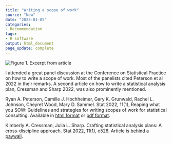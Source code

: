 ```yaml
---
title: "Writing a scope of work"
source: "New"
date: "2023-01-05"
categories:
- Recommendation
tags:
- R software
output: html_document
page_update: complete
---
```


![Figure 1. Excerpt from article](http://www.pmean.com/new-images/23/scope-of-work-01.png)

<div class="notes">

I attended a great panel discussion at the Conference on Statistical Practice on how to write a scope of work. Most of the panelists cited Peterson et al 2022 in their remarks. A second article on how to write a statistical analysis plan, Cressman and Sharp 2022, was also prominently mentioned.

Ryan A. Peterson, Camille J. Hochheimer, Gary K. Grunwald, Rachel L. Johnson, Cheyret Wood, Mary D. Sammel. Stat 2022, 11(1), Reaping what you SOW: Guidelines and strategies for writing scopes of work for statistical consulting. Available in [html format][pet1] or [pdf format][pet2].

Kimberly A. Cressman, Julia L. Sharp. Crafting statistical analysis plans: A cross-discipline approach. Stat 2022, 11(1), e528. Article is [behind a paywall][cre1].

[cre1]: https://onlinelibrary.wiley.com/doi/abs/10.1002/sta4.528
[pet1]: https://onlinelibrary.wiley.com/doi/full/10.1002/sta4.496
[pet2]: https://onlinelibrary.wiley.com/doi/epdf/10.1002/sta4.496

</div>
